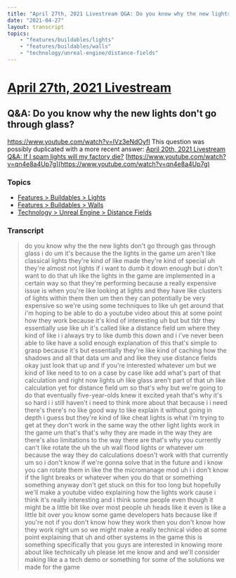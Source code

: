 ```yaml
---
title: "April 27th, 2021 Livestream Q&A: Do you know why the new lights don't go through glass?"
date: "2021-04-27"
layout: transcript
topics:
    - "features/buildables/lights"
    - "features/buildables/walls"
    - "technology/unreal-engine/distance-fields"
---
```

# [April 27th, 2021 Livestream](../2021-04-27.md)
## Q&A: Do you know why the new lights don't go through glass?
https://www.youtube.com/watch?v=IVz3eNdOyfI
This question was possibly duplicated with a more recent answer: [April 20th, 2021 Livestream Q&A: If I spam lights will my factory die?](./yt-qn4e8a4Up7g.md) [https://www.youtube.com/watch?v=qn4e8a4Up7g](https://www.youtube.com/watch?v=qn4e8a4Up7g)


### Topics
* [Features > Buildables > Lights](../topics/features/buildables/lights.md)
* [Features > Buildables > Walls](../topics/features/buildables/walls.md)
* [Technology > Unreal Engine > Distance Fields](../topics/technology/unreal-engine/distance-fields.md)

### Transcript

> do you know why the the new lights don't go through gas through glass i do um it's because the the lights in the game um aren't like classical lights they're kind of like made they're kind of special uh they're almost not lights if i want to dumb it down enough but i don't want to do that uh like the lights in the game are implemented in a certain way so that they're performing because a really expensive issue is when you're like looking at lights and they have like clusters of lights within them then um then they can potentially be very expensive so we're using some techniques to like uh get around that i'm hoping to be able to do a youtube video about this at some point how they work because it's kind of interesting uh but but tldr they essentially use like uh it's called like a distance field um where they kind of like i i always try to like dumb this down and i i've never been able to like have a solid enough explanation of this that's simple to grasp because it's but essentially they're like kind of caching how the shadows and all that data um and and like they use distance fields okay just look that up and if you're interested whatever um but we kind of like need to to on a case by case like add what's part of that calculation and right now lights uh like glass aren't part of that uh like calculation yet for distance field um so that's why but we're going to do that eventually five-year-olds knew it excited yeah that's why it's so hard i i still haven't i need to think more about that because i i need there's there's no like good way to like explain it without going in depth i guess but they're kind of like cheat lights is what i'm trying to get at they don't work in the same way the other light lights work in the game um that's that's why they are made in the way they are there's also limitations to the way there are that's why you currently can't like rotate the uh the uh wall flood lights or whatever um because the way they do calculations doesn't work with that currently um so i don't know if we're gonna solve that in the future and i know you can rotate them in like the the micromanage mod uh i i don't know if the light breaks or whatever when you do that or something something anyway don't get stuck on this for too long but hopefully we'll make a youtube video explaining how the lights work cause i think it's really interesting and i think some people even though it might be a little bit like over most people uh heads like it even is like a little bit over you know some game developers hats because like if you're not if you don't know how they work then you don't know how they work right um so we might make a really technical video at some point explaining that uh and other systems in the game this is something specifically that you guys are interested in knowing more about like technically uh please let me know and and we'll consider making like a a tech demo or something for some of the solutions we made for the game
